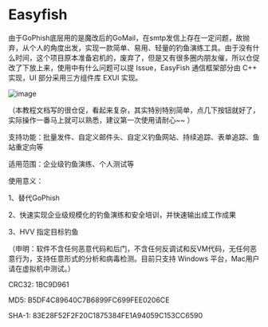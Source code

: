 # Easyfish

由于GoPhish底层用的是魔改后的GoMail，在smtp发信上存在一定问题，故抛弃，从个人的角度出发，实现一款简单、易用、轻量的钓鱼演练工具。由于没有什么时间，这个项目原本准备宕机的，废弃了，但是又有很多圈内朋友催，所以仓促改了下放上来，使用中有什么问题可以提 Issue，EasyFish 通信框架部分由 C++ 实现，UI 部分采用三方组件库 EXUI 实现。

![image](https://github.com/bin-maker/EasyFish/assets/77133486/ea76335a-ed4d-42f5-b384-1d91ef18b8ed)


（本教程文档写的很仓促，看起来复杂，其实特别特别简单，点几下按钮就好了，实际操作一番马上就可以熟悉，建议第一次使用请耐心~~ ）

支持功能：批量发件、自定义邮件头、自定义钓鱼网站、持续追踪、表单追踪、鱼站重定向等

适用范围：企业级钓鱼演练、个人测试等

使用意义：

1、替代GoPhish

2、快速实现企业级规模化的钓鱼演练和安全培训，并快速输出成工作成果

3、HVV 指定目标钓鱼

（申明：软件不含任何恶意代码和后门，不含任何反调试和反VM代码，无任何恶意行为，支持任意形式的分析和病毒检测。目前只支持 Windows 平台，Mac用户请在虚拟机中测试。）

CRC32: 1BC9D961

MD5: B5DF4C89640C7B6899FC699FEE0206CE

SHA-1: 83E28F52F2F20C1875384FE1A94059C153CC6590


